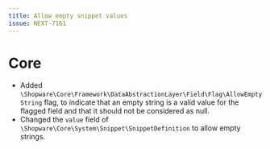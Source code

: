 ```yaml
---
title: Allow empty snippet values
issue: NEXT-7161
---
```

# Core
* Added  `\Shopware\Core\Framework\DataAbstractionLayer\Field\Flag\AllowEmptyString` flag, to indicate that an empty string is a valid value for the flagged field and that it should not be considered as null.
* Changed the `value` field of `\Shopware\Core\System\Snippet\SnippetDefinition` to allow empty strings.
